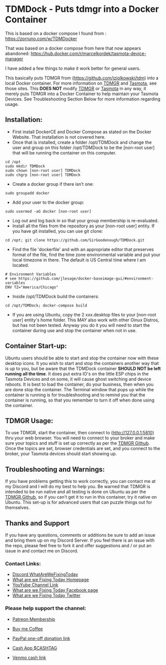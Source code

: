 #  TDMDock - Puts tdmgr into a Docker Container
This is based on a docker compose I found from :
https://zorruno.com/w/TDMDocker

That was based on a docker compose from here that now appears abandoned:
https://hub.docker.com/r/marcelkordek/tasmota-device-manager

I have added a few things to make it work better for general users.

This basically puts TDMGR from (https://github.com/jziolkowski/tdm) into a local Docker container.  For more information on [TDMGR](https://github.com/jziolkowski/tdm) and [Tasmota](https://github.com/arendst/Tasmota), see those sites.  This **DOES NOT** modify [TDMGR](https://github.com/jziolkowski/tdm) or [Tasmota](https://github.com/arendst/Tasmota) in any way, it merely puts TDMGR into a Docker Container to help maintain your Tasmota Devices.  See Troubleshooting Section Below for more information regarding usage.

## Installation:

* First install DockerCE and Docker Compose as stated on the Docker Website.  That installation is not covered here.  
* Once that is installed, create a folder /opt/TDMDock and change the user and group on this folder /opt/TDMDock to be the [non-root user] that will be running the container on this computer.
```
cd /opt
sudo mkdir TDMDock
sudo chown [non-root user] TDMDock
sudo chgrp [non-root user] TDMDock
```
* Create a docker group if there isn’t one:  
```
sudo groupadd docker
```
* Add your user to the docker group:  
```
sudo usermod -aG docker [non-root user]
```
* Log out and log back in so that your group membership is re-evaluated.
* Install all the files from the repository as your [non-root user] entity.  If you have git installed, you can use git clone:  
```
cd /opt; git clone https://github.com/SirGoodenough/TDMDock.git
```
* Find the file 'dockerfile' and with an appropriate editor that preserves format of the file,  find the time zone environmental variable and put your local timezone in there.  The default is US Central time where I am located.
```
# Environment Variables
# see https://github.com/jlesage/docker-baseimage-gui/#environment-variables
ENV TZ="America/Chicago"
```
* Inside /opt/TDMDock build the containers:  
```
cd /opt/TDMDock; docker-compose build
```
* If you are using Ubuntu, copy the 2 xxx.desktop files to your [non-root user] entity's home folder.  This *MAY* also work with other Oinux Distros, but has not been tested.  Anyway you do it you will need to start the container during use and stop the container when not in use.

## Container Start-up:

Ubuntu users should be able to start and stop the container now with these desktop icons.  It you wish to start and stop the containers another way that is up to you, but be aware that the TDMDock container **SHOULD NOT be left running all the time**.  It does put extra IO's on the little ESP chips in the Tasmota Devices and on some, it will cause ghost switching and device reboots.  It is best to load the container, do your business, then when you are done stop the container.  The Terminal window that pops up while the container is running is for troubleshooting and to remind you that the container is running, so that you remember to turn it off when done using the container.

## TDMGR Usage:

To use TDMGR, start the container, then connect to (http://127.0.0.1:5810) thru your web browser.  You will need to connect to your broker and make sure your topics and stuff is set up correctly as per the [TDMGR Github](https://github.com/jziolkowski/tdm).  Once the topics are set, browser credentials are set, and you connect to the broker, your Tasmota devices should start showing up.

## Troubleshooting and Warnings:

If you have problems getting this to work correctly, you can contact me at my Discord and I will do my best to help you.  Be warned that TDMGR is intended to be run native and all testing is done on Ubuntu as per the [TDMGR Github](https://github.com/jziolkowski/tdm), so if you can't get it to run in this container, try it native on Ubuntu.  This set-up is for advanced users that can puzzle things out for themselves.  

## Thanks and Support

If you have any questions, comments or additions be sure to add an issue and bring them up on my Discord Server.  If you feel there is an issue with the repo, please feel free to fork it and offer suggestions and / or put an issue in and contact me on Discord.

### Contact Links:

* [Discord WhatAreWeFixingToday](https://discord.gg/Uhmhu3B)
* [What are we Fixing Today Homepage](https://www.WhatAreWeFixing.Today/)
* [YouYube Channel Link](https://bit.ly/WhatAreWeFixingTodaysYT)
* [What are we Fixing Today Facebook page](https://bit.ly/WhatAreWeFixingTodayFB)
* [What are we Fixing Today Twitter](https://bit.ly/WhatAreWeFixingTodayTW)

### Please help support the channel:

* [Patreon Membership](https://www.patreon.com/WhatAreWeFixingToday)

* [Buy me Coffee](https://www.buymeacoffee.com/SirGoodenough)
* [PayPal one-off donation link](https://www.paypal.me/SirGoodenough)
* [Cash App \$CASHTAG](https://cash.me/$SirGoodenough)
* [Venmo cash link](https://venmo.com/SirGoodenough)
